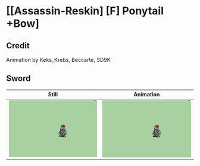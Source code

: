 # [\[Assassin-Reskin\] \[F\] Ponytail +Bow]

## Credit

Animation by Keks_Krebs, Beccarte, SD9K
	
## Sword

| Still | Animation |
| :---: | :-------: |
| ![Sword still](./Sword_000.png) | ![Sword animation](./Sword.gif) |
